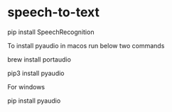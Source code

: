 # speech-to-text

pip install SpeechRecognition

To install pyaudio in macos run below two commands

brew install portaudio

pip3 install pyaudio

For windows

pip install pyaudio
